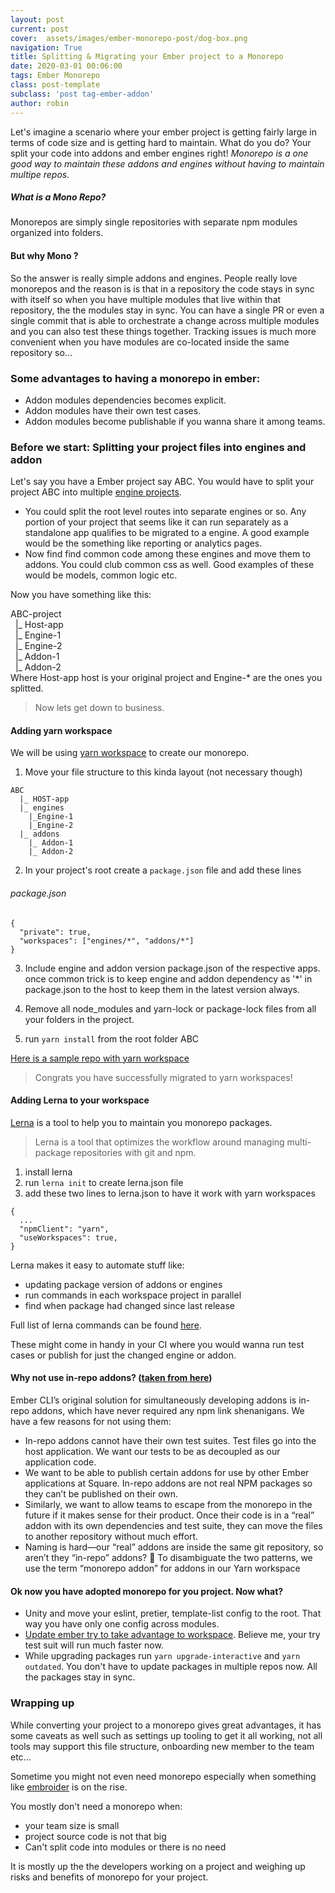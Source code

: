 ```yaml
---
layout: post
current: post
cover:  assets/images/ember-monorepo-post/dog-box.png
navigation: True
title: Splitting & Migrating your Ember project to a Monorepo
date: 2020-03-01 00:06:00
tags: Ember Monorepo
class: post-template
subclass: 'post tag-ember-addon'
author: robin
---
```


Let's imagine a scenario where your ember project is getting fairly large in terms of code size and is getting hard to maintain. What do you do?
Your split your code into addons and ember engines right! *Monorepo is a one good way to maintain these addons and engines without having to maintain multipe repos.*

##### What is a Mono Repo?
Monorepos are simply single repositories with separate npm modules organized into folders.

#### But why Mono ?
So the answer is really simple addons and engines. People really love monorepos and the reason is is that in a repository the code stays in sync with itself so when
you have multiple modules that live within that repository, the the modules stay in sync. You can have a single PR or even a single commit that is able to
orchestrate a change across multiple modules and you can also test these things together. Tracking issues is much more convenient when you have modules are co-located inside the same repository so...

### Some advantages to having a monorepo in ember:
* Addon modules dependencies becomes explicit.
* Addon modules have their own test cases.
* Addon modules become publishable if you wanna share it among teams.

### Before we start: Splitting your project files into engines and addon
Let's say you have a Ember project say ABC.
You would have to split your project ABC into multiple [engine projects](http://ember-engines.com/).
<br>
* You could split the root level routes into separate engines or so. Any portion of your project that seems like it can run separately as a standalone app qualifies to be migrated to a engine. A good example would be the something like reporting or analytics pages.
* Now find find common code among these engines and move them to addons. You could club common css as well. Good examples of these would be models, common logic etc.

Now you have something like this:

ABC-project<br>
  &nbsp;&nbsp;|_ Host-app<br>
  &nbsp;&nbsp;|_ Engine-1<br>
  &nbsp;&nbsp;|_ Engine-2<br>
  &nbsp;&nbsp;|_ Addon-1<br>
  &nbsp;&nbsp;|_ Addon-2<br>
Where Host-app host is your original project and Engine-* are the ones you splitted.

> Now lets get down to business.

#### Adding yarn workspace

We will be using [yarn workspace](https://classic.yarnpkg.com/en/docs/workspaces/) to create our monorepo.

1) Move your file structure to this kinda layout (not necessary though)
```
ABC
  |_ HOST-app
  |_ engines
    |_Engine-1
    |_Engine-2
  |_ addons
    |_ Addon-1
    |_ Addon-2
```

2) In your project's root create a `package.json` file and add these lines

###### package.json
```
{
  "private": true,
  "workspaces": ["engines/*", "addons/*"]
}
```

3) Include engine and addon version package.json of the respective apps.
once common trick is to keep engine and addon dependency as '*' in package.json to the host to keep them in the latest version always.

4) Remove all node_modules and yarn-lock or package-lock files from all your folders in the project.

5) run `yarn install` from the root folder ABC

[Here is a sample repo with yarn workspace](https://github.com/MalayaliRobz/ember-monorepo-demo)

> Congrats you have successfully migrated to yarn workspaces!

#### Adding Lerna to your workspace

[Lerna](https://lerna.js.org/) is a tool to help you to maintain you monorepo packages.
> Lerna is a tool that optimizes the workflow around managing multi-package repositories with git and npm.

1. install lerna
2. run `lerna init` to create lerna.json file
3. add these two lines to lerna.json to have it work with yarn workspaces
```
{  
  ...
  "npmClient": "yarn",
  "useWorkspaces": true,
}
```

Lerna makes it easy to automate stuff like:
 * updating package version of addons or engines
 * run commands in each workspace project in parallel
 * find when package had changed since last release

Full list of lerna commands can be found [here](https://github.com/lerna/lerna).

These might come in handy in your CI where you would wanna run test cases or publish for just the changed engine or addon.

#### Why not use in-repo addons? ([taken from here](https://medium.com/square-corner-blog/ember-and-yarn-workspaces-fca69dc5d44a))
Ember CLI’s original solution for simultaneously developing addons is in-repo addons, which have never required any npm link shenanigans. We have a few reasons for not using them:

* In-repo addons cannot have their own test suites. Test files go into the host application. We want our tests to be as decoupled as our application code.
* We want to be able to publish certain addons for use by other Ember applications at Square. In-repo addons are not real NPM packages so they can’t be published on their own.
* Similarly, we want to allow teams to escape from the monorepo in the future if it makes sense for their product. Once their code is in a “real” addon with its own dependencies and test suite, they can move the files to another repository without much effort.
* Naming is hard—our “real” addons are inside the same git repository, so aren’t they “in-repo” addons? 🤯 To disambiguate the two patterns, we use the term “monorepo addon” for addons in our Yarn workspace

#### Ok now you have adopted monorepo for you project. Now what?

* Unity and move your eslint, pretier, template-list config to the root. That way you have only one config across modules.
* [Update ember try to take advantage to workspace](https://github.com/ember-cli/ember-try#workspaces). Believe me, your try test suit will run much faster now.
* While upgrading packages run `yarn upgrade-interactive` and `yarn outdated`. You don't have to update packages in multiple repos now. All the packages stay in sync.

### Wrapping up
While converting your project to a monorepo gives great advantages, it has some caveats as well such as settings up tooling to get it all working, not all tools may support this file structure, onboarding new member to the team etc...

Sometime you might not even need monorepo especially when something like [embroider](https://github.com/embroider-build/embroider) is on the rise.

You mostly don't need a monorepo when:
* your team size is small
* project source code is not that big
* Can't split code into modules or there is no need

It is mostly up the the developers working on a project and weighing up risks and benefits of monorepo for your project.








